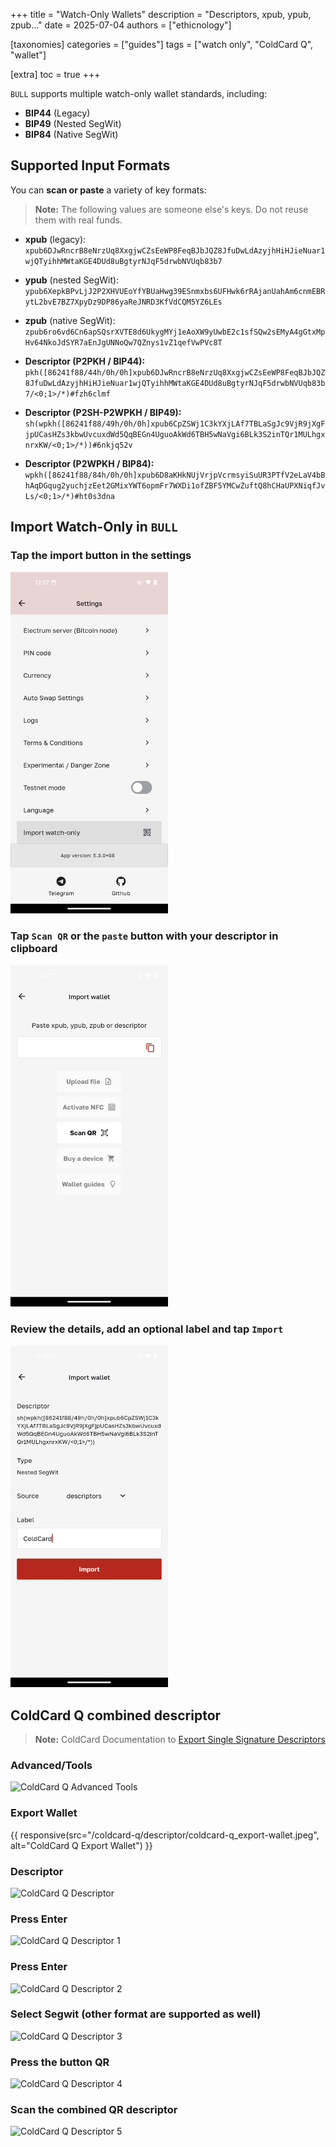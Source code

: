 +++
title = "Watch-Only Wallets"
description = "Descriptors, xpub, ypub, zpub…"
date = 2025-07-04
authors = ["ethicnology"]

[taxonomies]
categories = ["guides"]
tags = ["watch only", "ColdCard Q", "wallet"]

[extra]
toc = true
+++

`BULL` supports multiple watch-only wallet standards, including:

- **BIP44** (Legacy)
- **BIP49** (Nested SegWit)
- **BIP84** (Native SegWit)

## Supported Input Formats

You can **scan or paste** a variety of key formats:

> **Note:** The following values are someone else's keys. Do not reuse them with real funds.

- **xpub** (legacy):  
  `xpub6DJwRncrB8eNrzUq8XxgjwCZsEeWP8FeqBJbJQZ8JfuDwLdAzyjhHiHJieNuar1wjQTyihhMWtaKGE4DUd8uBgtyrNJqF5drwbNVUqb83b7`

- **ypub** (nested SegWit):  
  `ypub6XepkBPvLjJ2P2XHVUEoYfYBUaHwg39ESnmxbs6UFHwk6rRAjanUahAm6cnmEBRytL2bvE7BZ7XpyDz9DP86yaReJNRD3KfVdCQM5YZ6LEs`

- **zpub** (native SegWit):  
  `zpub6ro6vd6Cn6apSQsrXVTE8d6UkygMYj1eAoXW9yUwbE2c1sfSQw2sEMyA4gGtxMpHv64NkoJdSYR7aEnJgUNNoQw7QZnys1vZ1qefVwPVc8T`

- **Descriptor (P2PKH / BIP44):**  
  `pkh([86241f88/44h/0h/0h]xpub6DJwRncrB8eNrzUq8XxgjwCZsEeWP8FeqBJbJQZ8JfuDwLdAzyjhHiHJieNuar1wjQTyihhMWtaKGE4DUd8uBgtyrNJqF5drwbNVUqb83b7/<0;1>/*)#fzh6clmf`

- **Descriptor (P2SH-P2WPKH / BIP49):**  
  `sh(wpkh([86241f88/49h/0h/0h]xpub6CpZSWj1C3kYXjLAf7TBLaSgJc9VjR9jXgFjpUCasHZs3kbwUvcuxdWd5QqBEGn4UguoAkWd6TBH5wNaVgi6BLk3S2inTQr1MULhgxnrxKW/<0;1>/*))#6nkjq52v`

- **Descriptor (P2WPKH / BIP84):**  
  `wpkh([86241f88/84h/0h/0h]xpub6D8aKHkNUjVrjpVcrmsyiSuUR3PTfV2eLaV4bBhAqDGqug2yuchjzEet2GMixYWT6opmFr7WXDi1ofZBF5YMCwZuftQ8hCHaUPXNiqfJvLs/<0;1>/*)#ht0s3dna`




## Import Watch-Only in `BULL`

### Tap the import button in the settings
<img src="/bull/watch-only/watch-only_settings.png" alt="ColdCard Q Advanced Tools" style="max-width: 50%; height: auto;">

### Tap `Scan QR` or the `paste` button with your descriptor in clipboard
<img src="/bull/watch-only/watch-only_import.png" alt="ColdCard Q Advanced Tools" style="max-width: 50%; height: auto;">

### Review the details, add an optional label and tap `Import`
<img src="/bull/watch-only/watch-only_label.png" alt="ColdCard Q Advanced Tools" style="max-width: 50%; height: auto;">




## ColdCard Q combined descriptor

> **Note:** ColdCard Documentation to [Export Single Signature Descriptors](https://coldcard.com/docs/descriptor_export/#single-signature-descriptor-examples)

### Advanced/Tools
<img src="/coldcard-q/descriptor/coldcard-q_advanced-tools.jpeg" alt="ColdCard Q Advanced Tools" style="max-width: 100%; height: auto;">

### Export Wallet

{{ responsive(src="/coldcard-q/descriptor/coldcard-q_export-wallet.jpeg", alt="ColdCard Q Export Wallet") }}

### Descriptor
<img src="/coldcard-q/descriptor/coldcard-q_descriptor.jpeg" alt="ColdCard Q Descriptor" style="max-width: 100%; height: auto;">


### Press Enter
<img src="/coldcard-q/descriptor/coldcard-q_descriptor-1.jpeg" alt="ColdCard Q Descriptor 1" style="max-width: 100%; height: auto;">

### Press Enter
<img src="/coldcard-q/descriptor/coldcard-q_descriptor-2.jpeg" alt="ColdCard Q Descriptor 2" style="max-width: 100%; height: auto;">

### Select Segwit (other format are supported as well)
<img src="/coldcard-q/descriptor/coldcard-q_descriptor-3.jpeg" alt="ColdCard Q Descriptor 3" style="max-width: 100%; height: auto;">

### Press the button QR
<img src="/coldcard-q/descriptor/coldcard-q_descriptor-4.jpeg" alt="ColdCard Q Descriptor 4" style="max-width: 100%; height: auto;">

### Scan the combined QR descriptor
<img src="/coldcard-q/descriptor/coldcard-q_descriptor-5.jpeg" alt="ColdCard Q Descriptor 5" style="max-width: 100%; height: auto;">
